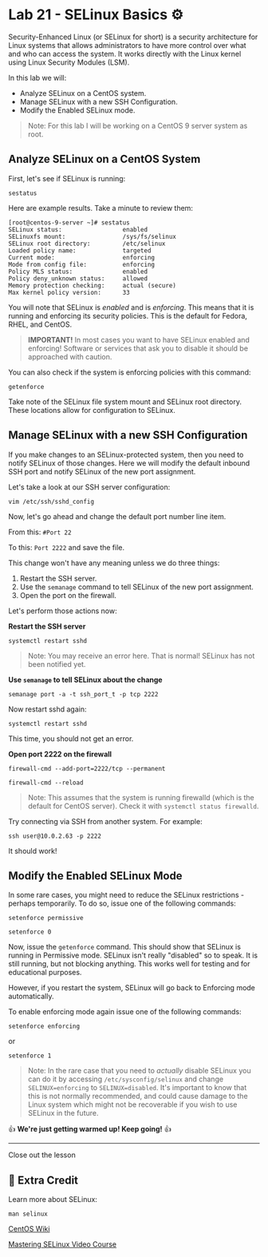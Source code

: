 # Lab 21 - SELinux Basics ⚙️

Security-Enhanced Linux (or SELinux for short) is a security architecture for Linux systems that allows administrators to have more control over what and who can access the system. It works directly with the Linux kernel using Linux Security Modules (LSM).

In this lab we will:

- Analyze SELinux on a CentOS system.
- Manage SELinux with a new SSH Configuration.
- Modify the Enabled SELinux mode.

> Note: For this lab I will be working on a CentOS 9 server system as root.

## Analyze SELinux on a CentOS System

First, let's see if SELinux is running:

`sestatus`

Here are example results. Take a minute to review them:

```console
[root@centos-9-server ~]# sestatus
SELinux status:                 enabled
SELinuxfs mount:                /sys/fs/selinux
SELinux root directory:         /etc/selinux
Loaded policy name:             targeted
Current mode:                   enforcing
Mode from config file:          enforcing
Policy MLS status:              enabled
Policy deny_unknown status:     allowed
Memory protection checking:     actual (secure)
Max kernel policy version:      33
```

You will note that SELinux is *enabled* and is *enforcing*. This means that it is running and enforcing its security policies. This is the default for Fedora, RHEL, and CentOS.

> **IMPORTANT!** In most cases you want to have SELinux enabled and enforcing! Software or services that ask you to disable it should be approached with caution.

You can also check if the system is enforcing policies with this command:

`getenforce`

Take note of the SELinux file system mount and SELinux root directory. These locations allow for configuration to SELinux.

## Manage SELinux with a new SSH Configuration

If you make changes to an SELinux-protected system, then you need to notify SELinux of those changes. Here we will modify the default inbound SSH port and notify SELinux of the new port assignment.

Let's take a look at our SSH server configuration:

`vim /etc/ssh/sshd_config`

Now, let's go ahead and change the default port number line item.

From this: `#Port 22`

To this: `Port 2222` and save the file.

This change won't have any meaning unless we do three things:

1. Restart the SSH server.
2. Use the `semanage` command to tell SELinux of the new port assignment.
3. Open the port on the firewall.

Let's perform those actions now:

**Restart the SSH server**

`systemctl restart sshd`

> Note: You may receive an error here. That is normal! SELinux has not been notified yet.

**Use `semanage` to tell SELinux about the change**

`semanage port -a -t ssh_port_t -p tcp 2222`

Now restart sshd again:

`systemctl restart sshd`

This time, you should not get an error.

**Open port 2222 on the firewall**

`firewall-cmd --add-port=2222/tcp --permanent`

`firewall-cmd --reload`

> Note: This assumes that the system is running firewalld (which is the default for CentOS server). Check it with `systemctl status firewalld`. 

Try connecting via SSH from another system. For example:

`ssh user@10.0.2.63 -p 2222`

It should work!

## Modify the Enabled SELinux Mode

In some rare cases, you might need to reduce the SELinux restrictions - perhaps temporarily. To do so, issue one of the following commands:

`setenforce permissive`

`setenforce 0`

Now, issue the `getenforce` command. This should show that SELinux is running in Permissive mode. SELinux isn't really "disabled" so to speak. It is still running, but not blocking anything. This works well for testing and for educational purposes.

However, if you restart the system, SELinux will go back to Enforcing mode automatically.

To enable enforcing mode again issue one of the following commands:

`setenforce enforcing`

or

`setenforce 1`

> Note: In the rare case that you need to *actually* disable SELinux you can do it by accessing `/etc/sysconfig/selinux` and change `SELINUX=enforcing` to `SELINUX=disabled`. It's important to know that this is not normally recommended, and could cause damage to the Linux system which might not be recoverable if you wish to use SELinux in the future.

👍 **We're just getting warmed up! Keep going!** 👍

---
Close out the lesson
## 📃 Extra Credit

Learn more about SELinux:

`man selinux`

[CentOS Wiki](<https://wiki.centos.org/HowTos(2f)SELinux.html>)

[Mastering SELinux Video Course](<https://learning.oreilly.com/course/mastering-security-enhanced-linux/9780138282691/>)
